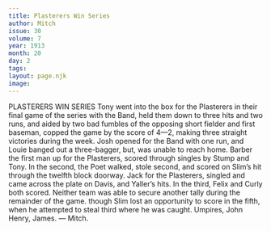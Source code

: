 ```yaml
---
title: Plasterers Win Series
author: Mitch
issue: 30
volume: 7
year: 1913
month: 20
day: 2
tags:
layout: page.njk
image:
---
```

PLASTERERS WIN SERIES    Tony went into the box for the Plasterers in their final game of the series with the Band, held them down to three hits and two runs, and aided by two bad fumbles of the opposing short fielder and first baseman, copped the game by the score of 4—2, making three straight victories during the week. Josh opened for the Band with one run, and Louie banged out a three-bagger, but, was unable to reach home. Barber the first man up for the Plasterers, scored through singles by Stump and Tony. In the second, the Poet walked, stole second, and scored on Slim’s hit through the twelfth block doorway. Jack for the Plasterers, singled and came across the plate on Davis, and Yaller’s hits. In the third, Felix and Curly both scored. Neither team was able to secure another tally during the remainder of the game. though Slim lost an opportunity to score in the fifth, when he attempted to steal third where he was caught. Umpires, John Henry, James. — Mitch.    


